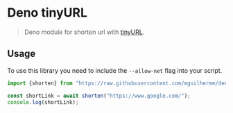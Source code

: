 # Deno tinyURL

> Deno module for shorten url with [tinyURL](https://tinyurl.com/).

## Usage
To use this library you need to include the `--allow-net` flag into your script.

```typescript
import {shorten} from "https://raw.githubusercontent.com/mguilherme/deno-tinyurl/main/mod.ts";

const shortLink = await shorten("https://www.google.com/");
console.log(shortLink);
```
